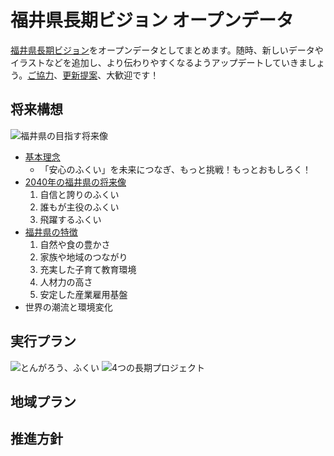 # 福井県長期ビジョン オープンデータ
[福井県長期ビジョン](https://www.pref.fukui.lg.jp/doc/seiki/vision2019/top.html)をオープンデータとしてまとめます。随時、新しいデータやイラストなどを追加し、より伝わりやすくなるようアップデートしていきましょう。[ご協力](https://github.com/code4fukui/vision/issues)、[更新提案](https://github.com/code4fukui/vision/pulls)、大歓迎です！

## 将来構想
![福井県の目指す将来像](https://code4fukui.github.io/vision/img/vision2.jpg)

- [基本理念](基本理念.md)
  - 「安心のふくい」を未来につなぎ、もっと挑戦！もっとおもしろく！
- [2040年の福井県の将来像](2040年の福井県の将来像.md)
  1. 自信と誇りのふくい
  2. 誰もが主役のふくい
  3. 飛躍するふくい
- [福井県の特徴](福井県の特徴.md)
  1. 自然や食の豊かさ
  2. 家族や地域のつながり
  3. 充実した子育て教育環境
  4. 人材力の高さ
  5. 安定した産業雇用基盤
- 世界の潮流と環境変化

## 実行プラン
![とんがろう、ふくい](https://code4fukui.github.io/vision/img/vision3.jpg)
![4つの長期プロジェクト](https://code4fukui.github.io/vision/img/vision1.png)

## 地域プラン
## 推進方針

